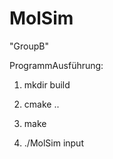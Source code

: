 MolSim
===

"GroupB"

ProgrammAusführung: 

1. mkdir build

1. cmake ..

2. make

3. ./MolSim input
